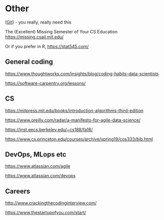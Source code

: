 # Other

[[Git]] - you really, really need this

The (Excellent) Missing Semester of Your CS Education https://missing.csail.mit.edu/

Or if you prefer in R,  <https://stat545.com/>

## General coding

https://www.thoughtworks.com/insights/blog/coding-habits-data-scientists

https://software-carpentry.org/lessons/

## CS

<https://mitpress.mit.edu/books/introduction-algorithms-third-edition>

<https://www.oreilly.com/radar/a-manifesto-for-agile-data-science/>

https://inst.eecs.berkeley.edu/~cs188/fa18/

https://www.cs.princeton.edu/courses/archive/spring19/cos333/bib.html

## DevOps, MLops etc

<https://www.atlassian.com/agile>

<https://www.atlassian.com/devops>

## Careers

<http://www.crackingthecodinginterview.com/>

<https://www.thestartupofyou.com/start/>

[//begin]: # "Autogenerated link references for markdown compatibility"
[Git]: Git "Git"
[//end]: # "Autogenerated link references"

